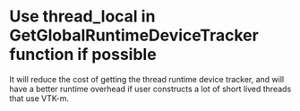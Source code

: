 # Use thread_local in GetGlobalRuntimeDeviceTracker function if possible

It will reduce the cost of getting the thread runtime device tracker,
and will have a better runtime overhead if user constructs a lot of
short lived threads that use VTK-m.
